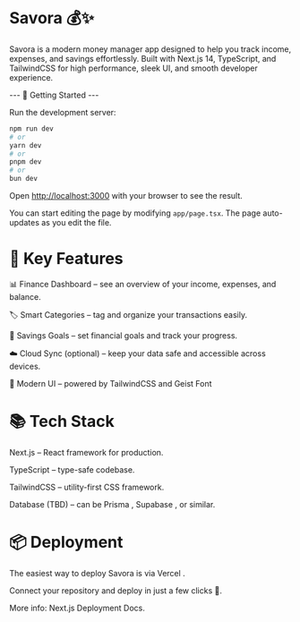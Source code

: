 
# Savora 💰✨

Savora is a modern money manager app designed to help you track income, expenses, and savings effortlessly.
Built with Next.js 14, TypeScript, and TailwindCSS for high performance, sleek UI, and smooth developer experience.


--- 🚀 Getting Started ---

Run the development server:

```bash
npm run dev
# or
yarn dev
# or
pnpm dev
# or
bun dev
```

Open [http://localhost:3000](http://localhost:3000) with your browser to see the result.

You can start editing the page by modifying `app/page.tsx`. The page auto-updates as you edit the file.

# 🔑 Key Features

📊 Finance Dashboard – see an overview of your income, expenses, and balance.

🏷️ Smart Categories – tag and organize your transactions easily.

🎯 Savings Goals – set financial goals and track your progress.

☁️ Cloud Sync (optional) – keep your data safe and accessible across devices.

🎨 Modern UI – powered by TailwindCSS and Geist Font


# 📚 Tech Stack

Next.js
 – React framework for production.

TypeScript
 – type-safe codebase.

TailwindCSS
 – utility-first CSS framework.

Database (TBD) – can be Prisma
, Supabase
, or similar.


# 📦 Deployment

The easiest way to deploy Savora is via Vercel
.

Connect your repository and deploy in just a few clicks 🚀.

More info: Next.js Deployment Docs.